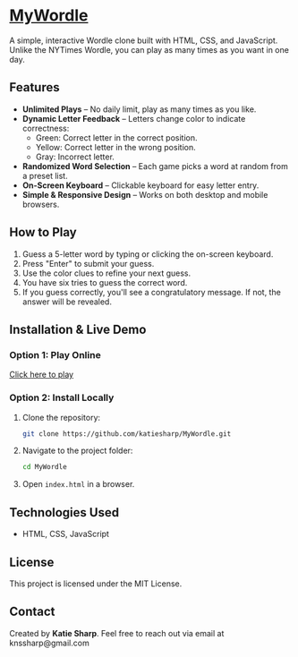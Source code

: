 # [MyWordle](https://katiesharp.github.io/MyWordle/)

A simple, interactive Wordle clone built with HTML, CSS, and JavaScript. Unlike the NYTimes Wordle, you can play as many times as you want in one day.

## Features

- **Unlimited Plays** – No daily limit, play as many times as you like.
- **Dynamic Letter Feedback** – Letters change color to indicate correctness:
  - Green: Correct letter in the correct position.
  - Yellow: Correct letter in the wrong position.
  - Gray: Incorrect letter.
- **Randomized Word Selection** – Each game picks a word at random from a preset list.
- **On-Screen Keyboard** – Clickable keyboard for easy letter entry.
- **Simple & Responsive Design** – Works on both desktop and mobile browsers.

## How to Play

1. Guess a 5-letter word by typing or clicking the on-screen keyboard.
2. Press "Enter" to submit your guess.
3. Use the color clues to refine your next guess.
4. You have six tries to guess the correct word.
5. If you guess correctly, you'll see a congratulatory message. If not, the answer will be revealed.

## Installation & Live Demo

### Option 1: Play Online

[Click here to play](https://katiesharp.github.io/MyWordle/)

### Option 2: Install Locally

1. Clone the repository:
   ```sh
   git clone https://github.com/katiesharp/MyWordle.git
   ```
2. Navigate to the project folder:
   ```sh
   cd MyWordle
   ```
3. Open `index.html` in a browser.

## Technologies Used

- HTML, CSS, JavaScript

## License

This project is licensed under the MIT License.

## Contact

Created by **Katie Sharp**. Feel free to reach out via email at knssharp\@gmail.com


